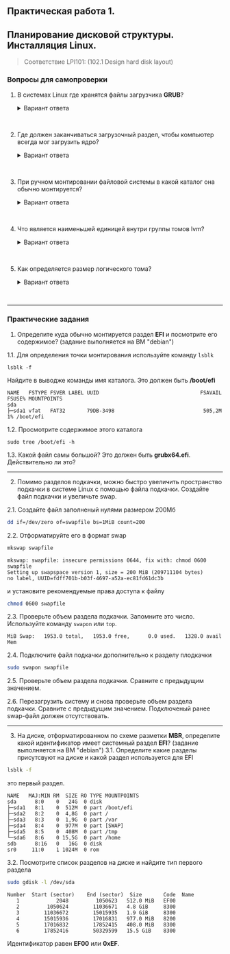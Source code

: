 ## Практическая работа 1. 
## Планирование дисковой структуры. Инсталляция Linux.

> Соответствие LPI101: (102.1 Design hard disk layout)

### Вопросы для самопроверки

1. В системах Linux где хранятся файлы загрузчика **GRUB**? 

   <details>
   <summary>Вариант ответа</summary>
   В каталоге /boot/grub
    </details>
<br>    



2. Где должен заканчиваться загрузочный раздел, чтобы компьютер всегда мог загрузить ядро? 

   <details>
   <summary>Вариант ответа</summary>
    Перед цилиндром 1024.
    </details>
<br> 


3. При ручном монтировании файловой системы в какой каталог она обычно монтируется? 

   <details>
   <summary>Вариант ответа</summary>
   В каталог /mnt. Однако это не является обязательным. Вы можете монтировать раздел в любой каталог.
    </details>
<br> 


4. Что является наименьшей единицей внутри группы томов lvm? 

   <details>
   <summary>Вариант ответа</summary>
   Группы томов подразделяются на экстенты.
    </details>
<br> 

5. Как определяется размер логического тома? 

   <details>
   <summary>Вариант ответа</summary>
   По размеру физических экстентов, умноженному на количество экстентов на томе.
    </details>
<br>


---
### Практические задания
1. Определите куда обычно монтируется раздел **EFI** и посмотрите его содержимое? (задание выполняется на ВМ "debian")

1.1. Для определения точки монтирования используйте команду `lsblk` 
```
lsblk -f
```
Найдите в выводже команды имя каталога. Это должен быть **/boot/efi**
```
NAME   FSTYPE FSVER LABEL UUID                                 FSAVAIL FSUSE% MOUNTPOINTS
sda
├─sda1 vfat   FAT32       79DB-3498                             505,2M     1% /boot/efi
```
1.2. Просмотрите содержимое этого каталога
```
sudo tree /boot/efi -h
```
1.3. Какой файл самы большой? Это должен быть  **grubx64.efi**. Действительно ли это?

---
2. Помимо разделов подкачки, можно быстро увеличить пространство подкачки в системе Linux с помощью файла подкачки. Создайте файл подкачки и увеличьте swap.

2.1. Создайте файл заполненый нулями размером 200Мб
```sh
dd if=/dev/zero of=swapfile bs=1MiB count=200
```
2.2. Отформатируйте его в формат swap
```sh
mkswap swapfile
```
```console
mkswap: swapfile: insecure permissions 0644, fix with: chmod 0600 swapfile
Setting up swapspace version 1, size = 200 MiB (209711104 bytes)
no label, UUID=fdff701b-b03f-4697-a52a-ec81fd61dc3b
```
и установите рекомендуемые права доступа к файлу
```sh
chmod 0600 swapfile
```
2.3. Проверьте объем раздела подкачки. Запомните это число. Используйте команду `swapon` или `top`.
```
MiB Swap:   1953.0 total,   1953.0 free,      0.0 used.   1328.0 avail Mem
```

2.4. Подключите файл подкачки дополнительно к разделу плодкачки
```sh
sudo swapon swapfile
```
2.5. Проверьте объем раздела подкачки. Сравните с предыдущим значением.

2.6. Перезагрузить систему и снова проверьте объем раздела подкачки. Сравните с предыдущим значением. Подключеный ранее swap-файл должен отсутствовать.

---
3. На диске, отформатированном по схеме разметки **MBR**, определите какой идентификатор имеет системный раздел **EFI**? (задание выполняется на ВМ "debian")
3.1. Определите какие разделы присутсвуют на диске и какой раздел используется для EFI
```sh
lsblk -f
```
это первый раздел.
```
NAME   MAJ:MIN RM  SIZE RO TYPE MOUNTPOINTS
sda      8:0    0   24G  0 disk
├─sda1   8:1    0  512M  0 part /boot/efi
├─sda2   8:2    0  4,8G  0 part /
├─sda3   8:3    0  1,9G  0 part /var
├─sda4   8:4    0  977M  0 part [SWAP]
├─sda5   8:5    0  408M  0 part /tmp
└─sda6   8:6    0 15,5G  0 part /home
sdb      8:16   0   16G  0 disk
sr0     11:0    1 1024M  0 rom
```

3.2. Посмотрите список разделов на диске и найдите тип первого раздела
```sh
sudo gdisk -l /dev/sda
```
```console
Number  Start (sector)    End (sector)  Size       Code  Name
   1            2048         1050623   512.0 MiB   EF00
   2         1050624        11036671   4.8 GiB     8300
   3        11036672        15015935   1.9 GiB     8300
   4        15015936        17016831   977.0 MiB   8200
   5        17016832        17852415   408.0 MiB   8300
   6        17852416        50329599   15.5 GiB    8300
```
Идентификатор равен **EF00** или **0xEF**.
